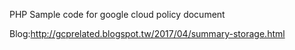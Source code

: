 PHP Sample code for google cloud policy document

Blog:http://gcprelated.blogspot.tw/2017/04/summary-storage.html
